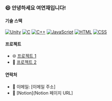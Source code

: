 ### 😄 안녕하세요 여연재입니다!

#### 기술 스택

[![Unity](https://img.shields.io/badge/Unity-000000?style=for-the-badge&logo=unity&logoColor=white)](https://unity.com)
[![C](https://img.shields.io/badge/C-A8B9CC?style=for-the-badge&logo=c&logoColor=white)](https://en.wikipedia.org/wiki/C_(programming_language))
[![C++](https://img.shields.io/badge/C%2B%2B-00599C?style=for-the-badge&logo=c%2B%2B&logoColor=white)](https://en.wikipedia.org/wiki/C%2B%2B)
[![JavaScript](https://img.shields.io/badge/JavaScript-F7DF1E?style=for-the-badge&logo=javascript&logoColor=black)](https://javascript.com)
[![HTML](https://img.shields.io/badge/HTML5-E34F26?style=for-the-badge&logo=html5&logoColor=white)](https://developer.mozilla.org/en-US/docs/Web/HTML)
[![CSS](https://img.shields.io/badge/CSS3-1572B6?style=for-the-badge&logo=css3&logoColor=white)](https://developer.mozilla.org/en-US/docs/Web/CSS)

#### 프로젝트

- 🌐 [프로젝트 1](링크)
- 📁 [프로젝트 2](링크)

#### 연락처

- 📧 이메일: [이메일 주소]
- 🚀 [Notion](Notion 페이지 URL]
